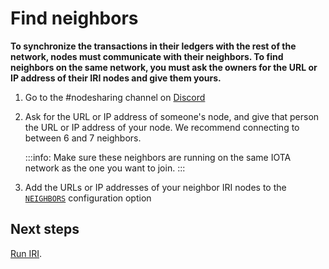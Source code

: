 # Find neighbors

**To synchronize the transactions in their ledgers with the rest of the network, nodes must communicate with their neighbors. To find neighbors on the same network, you must ask the owners for the URL or IP address of their IRI nodes and give them yours.**

1. Go to the #nodesharing channel on [Discord](https://discord.iota.org)

2. Ask for the URL or IP address of someone's node, and give that person the URL or IP address of your node. We recommend connecting to between 6 and 7 neighbors.

    :::info:
    Make sure these neighbors are running on the same IOTA network as the one you want to join.
    :::

3. Add the URLs or IP addresses of your neighbor IRI nodes to the [`NEIGHBORS`](../references/iri-configuration-options.md#neighbors) configuration option

## Next steps

[Run IRI](../tutorials/install-iri.md).
